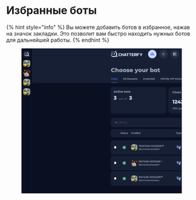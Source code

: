 # Избранные боты

{% hint style="info" %}
Вы можете добавить ботов в избранное, нажав на значок закладки. Это позволит вам быстро находить нужных ботов для дальнейшей работы.
{% endhint %}

<figure><img src="../.gitbook/assets/CleanShot 2024-09-24 at 16.09.19@2x.png" alt=""><figcaption></figcaption></figure>
